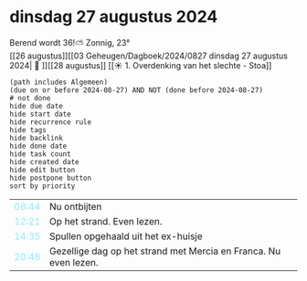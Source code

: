 # dinsdag 27 augustus 2024

Berend wordt 36!⛅ Zonnig, 23°<br>[[26 augustus]][[03 Geheugen/Dagboek/2024/0827 dinsdag 27 augustus 2024| 📓 ]][[28 augustus]]
[[☀️ 1. Overdenking van het slechte - Stoa]]
```tasks
(path includes Algemeen)
(due on or before 2024-08-27) AND NOT (done before 2024-08-27)
# not done
hide due date
hide start date
hide recurrence rule
hide tags
hide backlink
hide done date
hide task count
hide created date
hide edit button
hide postpone button 
sort by priority 
```

|     |   |
| --- | ---  |
| <font color=#8be9f2>08:44</font> |  Nu ontbijten  |
| <font color=#8be9f2>12:21</font> |  Op het strand. Even lezen. |
| <font color=#8be9f2>14:35</font> |  Spullen opgehaald uit het ex-huisje  |
| <font color=#8be9f2>20:48</font> |  Gezellige dag op het strand met Mercia en Franca. Nu even lezen. |
